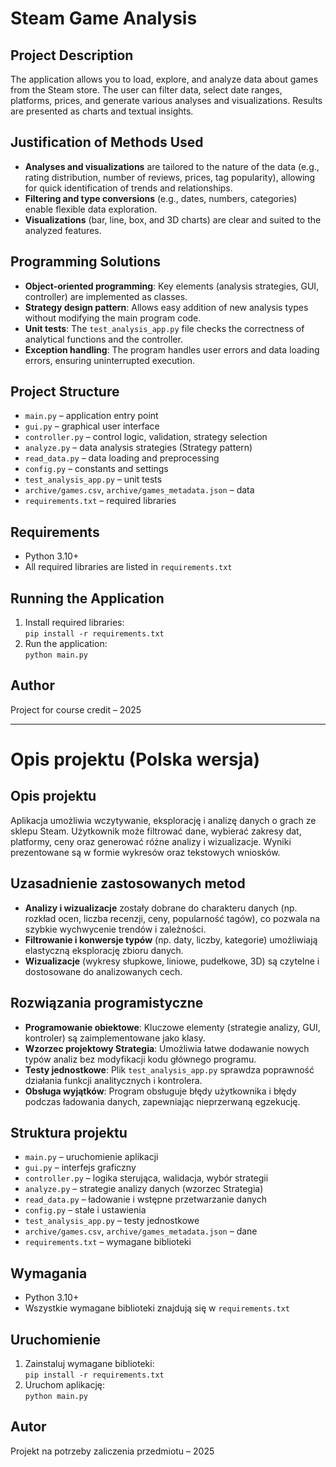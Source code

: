 # Steam Game Analysis

## Project Description

The application allows you to load, explore, and analyze data about games from the Steam store. The user can filter data, select date ranges, platforms, prices, and generate various analyses and visualizations. Results are presented as charts and textual insights.

## Justification of Methods Used

- **Analyses and visualizations** are tailored to the nature of the data (e.g., rating distribution, number of reviews, prices, tag popularity), allowing for quick identification of trends and relationships.
- **Filtering and type conversions** (e.g., dates, numbers, categories) enable flexible data exploration.
- **Visualizations** (bar, line, box, and 3D charts) are clear and suited to the analyzed features.

## Programming Solutions

- **Object-oriented programming**: Key elements (analysis strategies, GUI, controller) are implemented as classes.
- **Strategy design pattern**: Allows easy addition of new analysis types without modifying the main program code.
- **Unit tests**: The `test_analysis_app.py` file checks the correctness of analytical functions and the controller.
- **Exception handling**: The program handles user errors and data loading errors, ensuring uninterrupted execution.

## Project Structure

- `main.py` – application entry point
- `gui.py` – graphical user interface
- `controller.py` – control logic, validation, strategy selection
- `analyze.py` – data analysis strategies (Strategy pattern)
- `read_data.py` – data loading and preprocessing
- `config.py` – constants and settings
- `test_analysis_app.py` – unit tests
- `archive/games.csv`, `archive/games_metadata.json` – data
- `requirements.txt` – required libraries

## Requirements

- Python 3.10+
- All required libraries are listed in `requirements.txt`

## Running the Application

1. Install required libraries:  
   `pip install -r requirements.txt`
2. Run the application:  
   `python main.py`

## Author

Project for course credit – 2025

---

# Opis projektu (Polska wersja)

## Opis projektu

Aplikacja umożliwia wczytywanie, eksplorację i analizę danych o grach ze sklepu Steam. Użytkownik może filtrować dane, wybierać zakresy dat, platformy, ceny oraz generować różne analizy i wizualizacje. Wyniki prezentowane są w formie wykresów oraz tekstowych wniosków.

## Uzasadnienie zastosowanych metod

- **Analizy i wizualizacje** zostały dobrane do charakteru danych (np. rozkład ocen, liczba recenzji, ceny, popularność tagów), co pozwala na szybkie wychwycenie trendów i zależności.
- **Filtrowanie i konwersje typów** (np. daty, liczby, kategorie) umożliwiają elastyczną eksplorację zbioru danych.
- **Wizualizacje** (wykresy słupkowe, liniowe, pudełkowe, 3D) są czytelne i dostosowane do analizowanych cech.

## Rozwiązania programistyczne

- **Programowanie obiektowe**: Kluczowe elementy (strategie analizy, GUI, kontroler) są zaimplementowane jako klasy.
- **Wzorzec projektowy Strategia**: Umożliwia łatwe dodawanie nowych typów analiz bez modyfikacji kodu głównego programu.
- **Testy jednostkowe**: Plik `test_analysis_app.py` sprawdza poprawność działania funkcji analitycznych i kontrolera.
- **Obsługa wyjątków**: Program obsługuje błędy użytkownika i błędy podczas ładowania danych, zapewniając nieprzerwaną egzekucję.

## Struktura projektu

- `main.py` – uruchomienie aplikacji
- `gui.py` – interfejs graficzny
- `controller.py` – logika sterująca, walidacja, wybór strategii
- `analyze.py` – strategie analizy danych (wzorzec Strategia)
- `read_data.py` – ładowanie i wstępne przetwarzanie danych
- `config.py` – stałe i ustawienia
- `test_analysis_app.py` – testy jednostkowe
- `archive/games.csv`, `archive/games_metadata.json` – dane
- `requirements.txt` – wymagane biblioteki

## Wymagania

- Python 3.10+
- Wszystkie wymagane biblioteki znajdują się w `requirements.txt`

## Uruchomienie

1. Zainstaluj wymagane biblioteki:  
   `pip install -r requirements.txt`
2. Uruchom aplikację:  
   `python main.py`

## Autor

Projekt na potrzeby zaliczenia przedmiotu – 2025
